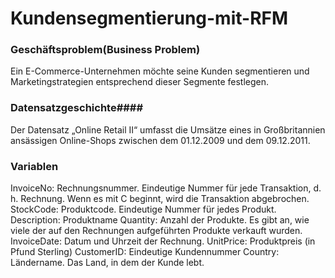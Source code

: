 # Kundensegmentierung-mit-RFM

### Geschäftsproblem(Business Problem) ###

Ein E-Commerce-Unternehmen möchte seine Kunden segmentieren und Marketingstrategien entsprechend dieser Segmente festlegen.

### Datensatzgeschichte####

Der Datensatz „Online Retail II“ umfasst die Umsätze eines in Großbritannien ansässigen Online-Shops zwischen dem 01.12.2009 und dem 09.12.2011.

### Variablen ###

InvoiceNo:    Rechnungsnummer. Eindeutige Nummer für jede Transaktion, d. h. Rechnung. Wenn es mit C beginnt, wird die Transaktion abgebrochen.
StockCode:    Produktcode. Eindeutige Nummer für jedes Produkt.
Description:  Produktname
Quantity:     Anzahl der Produkte. Es gibt an, wie viele der auf den Rechnungen aufgeführten Produkte verkauft wurden.
InvoiceDate:  Datum und Uhrzeit der Rechnung.
UnitPrice:    Produktpreis (in Pfund Sterling)
CustomerID:   Eindeutige Kundennummer
Country:      Ländername. Das Land, in dem der Kunde lebt.
